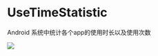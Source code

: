 # UseTimeStatistic
Android 系统中统计各个app的使用时长以及使用次数

![](https://github.com/Wingbu/UseTimeStatistic/raw/master/png/main_activity.jpg=200*100)
